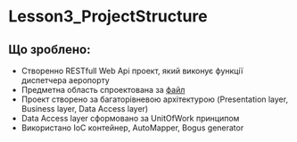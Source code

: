 # Lesson3_ProjectStructure


## Що зроблено:
* Створенно RESTfull Web Api проект, який виконує функції диспетчера аеропорту
* Предметна область спроектована за [файл](https://docs.google.com/document/d/1ND_K4P_XMS5WfbUnIVUBkqEn6aGjCtZ-qGPMTl5n7KM/edit?usp=sharing)
* Проект створено за багаторівневою архітектурою (Presentation layer, Business layer, Data Access layer)
* Data Access layer сформовано за UnitOfWork принципом
* Використано IoC контейнер, AutoMapper, Bogus generator

